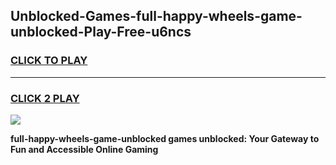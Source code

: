 
## Unblocked-Games-full-happy-wheels-game-unblocked-Play-Free-u6ncs
<h3>
<a href="https://premium76.site?title=full-happy-wheels-game-unblocked&ref=17A">CLICK TO PLAY</a></h3>
<hr>

<h3>
<a href="https://premium76.site?title=full-happy-wheels-game-unblocked&ref=17A">CLICK 2 PLAY</a>
  
</h3>

<a href="https://premium76.site?title=full-happy-wheels-game-unblocked&ref=17A"><img src="https://clearcache.store/games.png"></a>


**full-happy-wheels-game-unblocked games unblocked: Your Gateway to Fun and Accessible Online Gaming**
